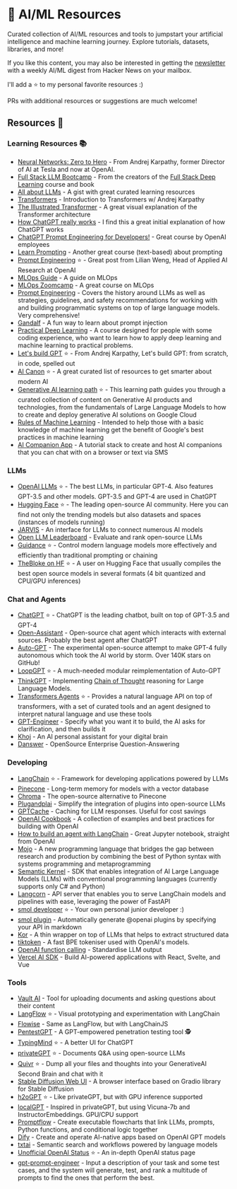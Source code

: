 # :robot: AI/ML Resources

Curated collection of AI/ML resources and tools to jumpstart your artificial intelligence and machine learning journey. Explore tutorials, datasets, libraries, and more!

If you like this content, you may also be interested in getting the [newsletter](https://hn-ai-newsletter.beehiiv.com/) with a weekly AI/ML digest from Hacker News on your mailbox.

I'll add a ⭐ to my personal favorite resources :)

PRs with additional resources or suggestions are much welcome!


## Resources 📕

### Learning Resources 📚

- [Neural Networks: Zero to Hero](https://karpathy.ai/zero-to-hero.html) - From Andrej Karpathy, former Director of AI at Tesla and now at OpenAI.
- [Full Stack LLM Bootcamp](https://fullstackdeeplearning.com/llm-bootcamp/) - From the creators of the [Full Stack Deep Learning](https://fullstackdeeplearning.com/) course and book
- [All about LLMs](https://gist.github.com/rain-1/eebd5e5eb2784feecf450324e3341c8d) - A gist with great curated learning resources
- [Transformers](https://www.youtube.com/watch?v=XfpMkf4rD6E) - Introduction to Transformers w/ Andrej Karpathy
- [The Illustrated Transformer](https://jalammar.github.io/illustrated-transformer/) - A great visual explanation of the Transformer architecture
- [How ChatGPT really works](https://bootcamp.uxdesign.cc/how-chatgpt-really-works-explained-for-non-technical-people-71efb078a5c9) - I find this a great initial explanation of how ChatGPT works
- [ChatGPT Prompt Engineering for Developers!](https://www.deeplearning.ai/) - Great course by OpenAI employees
- [Learn Prompting](https://learnprompting.org/) - Another great course (text-based) about prompting
- [Prompt Engineering](https://lilianweng.github.io/posts/2023-03-15-prompt-engineering/) ⭐ - Great post from Lilian Weng, Head of Applied AI Research at OpenAI
- [MLOps Guide](https://github.com/Nyandwi/machine_learning_complete/blob/main/010_mlops/1_mlops_guide.md) - A guide on MLOps
- [MLOps Zoomcamp](https://github.com/DataTalksClub/mlops-zoomcamp) - A great course on MLOps
- [Prompt Engineering](https://github.com/brexhq/prompt-engineering) - Covers the history around LLMs as well as strategies, guidelines, and safety recommendations for working with and building programmatic systems on top of large language models. Very comprehensive!
- [Gandalf](https://gandalf.lakera.ai/) - A fun way to learn about prompt injection
- [Practical Deep Learning](https://course.fast.ai/) - A course designed for people with some coding experience, who want to learn how to apply deep learning and machine learning to practical problems.
- [Let's build GPT](https://www.youtube.com/watch?v=kCc8FmEb1nY) ⭐ - From Andrej Karpathy, Let's build GPT: from scratch, in code, spelled out
- [AI Canon](https://a16z.com/2023/05/25/ai-canon/) ⭐ - A great curated list of resources to get smarter about modern AI
- [Generative AI learning path](https://www.cloudskillsboost.google/paths/118) ⭐ - This learning path guides you through a curated collection of content on Generative AI products and technologies, from the fundamentals of Large Language Models to how to create and deploy generative AI solutions on Google Cloud
- [Rules of Machine Learning](https://developers.google.com/machine-learning/guides/rules-of-ml) - Intended to help those with a basic knowledge of machine learning get the benefit of Google's best practices in machine learning
- [AI Companion App](https://github.com/a16z-infra/companion-app?) - A tutorial stack to create and host AI companions that you can chat with on a browser or text via SMS

### LLMs

- [OpenAI LLMs](https://openai.com/product/gpt-4) ⭐ - The best LLMs, in particular GPT-4. Also features GPT-3.5 and other models. GPT-3.5 and GPT-4 are used in ChatGPT
- [Hugging Face](https://huggingface.co/) ⭐ - The leading open-source AI community. Here you can find not only the trending models but also datasets and spaces (instances of models running)
- [JARVIS](https://github.com/microsoft/JARVIS) - An interface for LLMs to connect numerous AI models
- [Open LLM Leaderboard](https://huggingface.co/spaces/HuggingFaceH4/open_llm_leaderboard) - Evaluate and rank open-source LLMs
- [Guidance](https://github.com/microsoft/guidance) ⭐ - Control modern language models more effectively and efficiently than traditional prompting or chaining
- [TheBloke on HF](https://huggingface.co/TheBloke) ⭐ - A user on Hugging Face that usually compiles the best open source models in several formats (4 bit quantized and CPU/GPU inferences)

### Chat and Agents

- [ChatGPT](https://chat.openai.com/) ⭐ - ChatGPT is the leading chatbot, built on top of GPT-3.5 and GPT-4
- [Open-Assistant](https://github.com/LAION-AI/Open-Assistant) - Open-source chat agent which interacts with external sources. Probably the best agent after ChatGPT
- [Auto-GPT](https://github.com/Significant-Gravitas/Auto-GPT) - The experimental open-source attempt to make GPT-4 fully autonomous which took the AI world by storm. Over 140K stars on GitHub!
- [LoopGPT](https://github.com/farizrahman4u/loopgpt) ⭐ - A much-needed modular reimplementation of Auto-GPT
- [ThinkGPT](https://github.com/jina-ai/thinkgpt) - Implementing [Chain of Thought](https://ai.googleblog.com/2022/05/language-models-perform-reasoning-via.html) reasoning for Large Language Models.
- [Transformers Agents](https://huggingface.co/docs/transformers/transformers_agents) ⭐ - Provides a natural language API on top of transformers, with a set of curated tools and an agent designed to interpret natural language and use these tools
- [GPT-Engineer](https://github.com/AntonOsika/gpt-engineer) - Specify what you want it to build, the AI asks for clarification, and then builds it
- [Khoj](https://github.com/khoj-ai/khoj) - An AI personal assistant for your digital brain
- [Danswer](https://github.com/danswer-ai/danswer) - OpenSource Enterprise Question-Answering

### Developing

- [LangChain](https://github.com/hwchase17/langchain) ⭐ - Framework for developing applications powered by LLMs
- [Pinecone](https://www.pinecone.io/) - Long-term memory for models with a vector database
- [Chroma](https://www.trychroma.com/) - The open-source alternative to Pinecone
- [Plugandplai](https://github.com/edreisMD/plugnplai) - Simplify the integration of plugins into open-source LLMs
- [GPTCache](https://github.com/zilliztech/GPTCache) - Caching for LLM responses. Useful for cost savings
- [OpenAI Cookbook](https://github.com/openai/openai-cookbook) - A collection of examples and best practices for building with OpenAI
- [How to build an agent with LangChain](https://github.com/openai/openai-cookbook/blob/main/examples/How_to_build_a_tool-using_agent_with_Langchain.ipynb) - Great Jupyter notebook, straight from OpenAI
- [Mojo](https://docs.modular.com/mojo/) - A new programming language that bridges the gap between research and production by combining the best of Python syntax with systems programming and metaprogramming
- [Semantic Kernel](https://github.com/microsoft/semantic-kernel) - SDK that enables integration of AI Large Language Models (LLMs) with conventional programming languages (currently supports only C# and Python)
- [Langcorn](https://github.com/msoedov/langcorn) - API server that enables you to serve LangChain models and pipelines with ease, leveraging the power of FastAPI
- [smol developer](https://github.com/smol-ai/developer) ⭐ - Your own personal junior developer :) 
- [smol plugin](https://github.com/gmchad/smol-plugin) - Automatically generate @openai plugins by specifying your API in markdown
- [Kor](https://eyurtsev.github.io/kor/tutorial.html) -  A thin wrapper on top of LLMs that helps to extract structured data
- [tiktoken](https://github.com/openai/tiktoken) -  A fast BPE tokeniser used with OpenAI's models.
- [OpenAI function calling](https://platform.openai.com/docs/guides/gpt/function-calling) - Standardise LLM output
- [Vercel AI SDK](https://github.com/vercel-labs/ai) - Build AI-powered applications with React, Svelte, and Vue 

### Tools

- [Vault AI](https://github.com/pashpashpash/vault-ai) - Tool for uploading documents and asking questions about their content
- [LangFlow](https://github.com/logspace-ai/langflow) ⭐ - Visual prototyping and experimentation with LangChain
- [Flowise](https://github.com/FlowiseAI/Flowise) - Same as LangFlow, but with LangChainJS
- [PentestGPT](https://github.com/GreyDGL/PentestGPT) - A GPT-empowered penetration testing tool 🕵️
- [TypingMind](https://www.typingmind.com/) ⭐ - A better UI for ChatGPT
- [privateGPT](https://github.com/imartinez/privateGPT) ⭐ - Documents Q&A using open-source LLMs
- [Quivr](https://github.com/StanGirard/quivr) ⭐ - Dump all your files and thoughts into your GenerativeAI Second Brain and chat with it
- [Stable Diffusion Web UI](https://github.com/AUTOMATIC1111/stable-diffusion-webui) - A browser interface based on Gradio library for Stable Diffusion
- [h2oGPT](https://github.com/h2oai/h2ogpt) ⭐ - Like privateGPT, but with GPU inference supported
- [localGPT](https://github.com/PromtEngineer/localGPT) - Inspired in privateGPT, but using Vicuna-7b and InstructorEmbeddings. GPU/CPU support
- [Promptflow](https://github.com/InsuranceToolkits/promptflow) - Create executable flowcharts that link LLMs, prompts, Python functions, and conditional logic together
- [Dify](https://github.com/langgenius/dify) - Create and operate AI-native apps based on OpenAI GPT models
- [txtai](https://github.com/neuml/txtai) - Semantic search and workflows powered by language models
- [Unofficial OpenAI Status](https://openai-status.llm-utils.org/) ⭐ - An in-depth OpenAI status page
- [gpt-prompt-engineer](https://github.com/mshumer/) - Input a description of your task and some test cases, and the system will generate, test, and rank a multitude of prompts to find the ones that perform the best.
